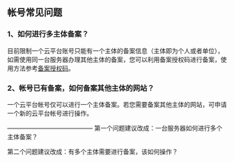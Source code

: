 ## 帐号常见问题

### 1、如何进行多主体备案？

目前限制一个云平台账号只能有一个主体的备案信息（主体即为个人或者单位），如需使用同一台服务器办理其他主体的备案，您可以利用备案授权码进行备案，使用方法参考[备案授权码](http://tce.fsphere.cn/document/roduct/243/646#5.-.E4.BB.80.E4.B9.88.E6.98.AF.E5.A4.87.E6.A1.88.E6.8E.88.E6.9D.83.E7.A0.81)。

### 2、帐号已有备案，如何备案其他主体的网站？

一个云平台帐号仅可以进行一个主体备案。若您需要备案其他主体的网站，可申请一个新的云平台帐号进行操作。


——————————————
第一个问题建议改成：一台服务器如何进行多个主体备案？

第二个问题建议改成：有多个主体需要进行备案，该如何操作？
